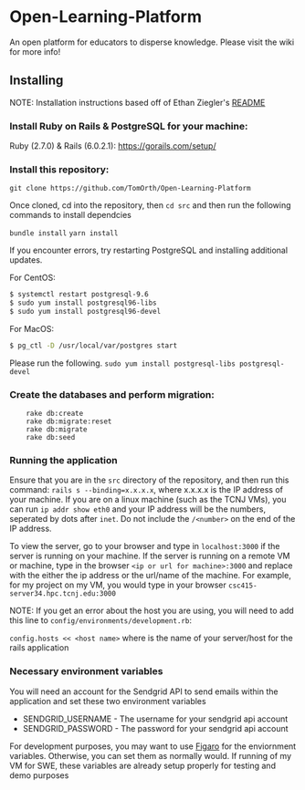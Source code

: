 # Open-Learning-Platform
An open platform for educators to disperse knowledge.  Please visit the wiki for more info!

## Installing
NOTE: Installation instructions based off of Ethan Ziegler's [README](https://github.com/TCNJSwEngg/SE-Rails-starter)

### Install Ruby on Rails & PostgreSQL for your machine:
Ruby (2.7.0) & Rails (6.0.2.1): 
https://gorails.com/setup/

### Install this repository: 

`git clone https://github.com/TomOrth/Open-Learning-Platform`

Once cloned, cd into the repository, then `cd src` and then run the following commands to install dependcies

`bundle install`
`yarn install`

If you encounter errors, try restarting PostgreSQL and installing additional updates.

For CentOS:
```sh
$ systemctl restart postgresql-9.6
$ sudo yum install postgresql96-libs
$ sudo yum install postgresql96-devel
```
For MacOS:
```sh
$ pg_ctl -D /usr/local/var/postgres start
   ```
Please run the following. `sudo yum install postgresql-libs postgresql-devel`

### Create the databases and perform migration:
```
    rake db:create
    rake db:migrate:reset
    rake db:migrate
    rake db:seed
```
### Running the application

Ensure that you are in the `src` directory of the repository, and then run this command: `rails s --binding=x.x.x.x`, where x.x.x.x is the IP address of your machine. If you are on a linux machine (such as the TCNJ VMs), you can run `ip addr show eth0` and your IP address will be the numbers, seperated by dots after `inet`. Do not include the `/<number>` on the end of the IP address.

To view the server, go to your browser and type in `localhost:3000` if the server is running on your machine.  If the server is running on a remote VM or machine, type in the browser `<ip or url for machine>:3000` and replace <ip or url for machine> with the either the ip address or the url/name of the machine. For example, for my project on my VM, you would type in your browser `csc415-server34.hpc.tcnj.edu:3000`

NOTE: If you get an error about the host you are using, you will need to add this line to `config/environments/development.rb`:

`config.hosts << <host name>` where <host name> is the name of your server/host for the rails application

### Necessary environment variables
You will need an account for the Sendgrid API to send emails within the application and set these two environment variables

* SENDGRID_USERNAME - The username for your sendgrid api account
* SENDGRID_PASSWORD - The password for your sendgrid api account

For development purposes, you may want to use [Figaro](https://github.com/laserlemon/figaro) for the enviornment variables. Otherwise, you can set them as normally would.
If running of my VM for SWE, these variables are already setup properly for testing and demo purposes
